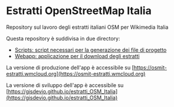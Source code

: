 # Estratti OpenStreetMap Italia
Repository sul lavoro degli estratti italiani OSM per Wikimedia Italia

Questa repository è suddivisa in due directory:
- [Scripts: script necessari per la generazione dei file di progetto](https://github.com/GISdevio/estratti_OSM_Italia/tree/main/scripts)
- [Webapp: applicazione per il download degli estratti](https://github.com/GISdevio/estratti_OSM_Italia/tree/main/webapp)

La versione di produzione dell'app è accessibile su
[https://osmit-estratti.wmcloud.org](https://osmit-estratti.wmcloud.org)

La versione di sviluppo dell'app è accessibile su
[https://gisdevio.github.io/estratti_OSM_Italia](https://gisdevio.github.io/estratti_OSM_Italia)
